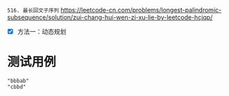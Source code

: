 
`516. 最长回文子序列` https://leetcode-cn.com/problems/longest-palindromic-subsequence/solution/zui-chang-hui-wen-zi-xu-lie-by-leetcode-hcjqp/
- [x] 方法一：动态规划

# 测试用例

```
"bbbab"
"cbbd"
```
